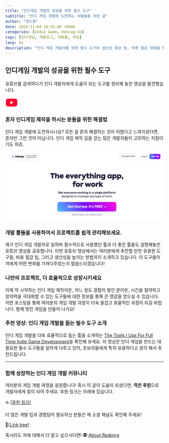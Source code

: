 ```yaml
---
title: "인디게임 개발의 성공을 위한 필수 도구"
subtitle: "인디 게임 개발에 도전하는 사람들을 위한 글"
author: "레드핑"
date: 2024-11-04 10:53:00 +0900
categories: [Indie Game, DevLog-ko]
tags: [인디게임, 개발로그, 개발툴, 게임]
lang: ko
description: "인디 게임 개발자를 위한 필수 도구와 생산성 향상 팁, 비용 절감 방법을 확인하세요. 독립 개발자로 성장하는데 필요한 핵심 도구와 유튜브 추천 영상도 만나보실 수 있습니다."
---
```


## 인디게임 개발의 성공을 위한 필수 도구 
유튜브를 검색하다가 인디 개발자에게 도움이 되는 도구를 정리해 놓은 영상을 발견했습니다.

![Youtube이미지](/img/youtube.png)

### 혼자 인디게임 제작을 하시는 분들을 위한 해결법
인디 게임 개발에 도전하시나요? 모든 걸 혼자 해결하는 것이 어렵다고 느껴지셨다면, 혼자만 그런 것이 아닙니다. 인디 게임 제작 길을 걷는 많은 개발자들이 고민하는 지점이기도 하죠.

![clickup이미지](/img/clickup.png)

### 개발 툴들을 사용하여서 프로젝트를 쉽게 관리해보세요.
제가 인디 게임 개발자로 일하며 필수적으로 사용했던 툴과 더 좋은 툴들도 설명해놓은 유튜브 영상을 공유합니다. 이번 유튜브 영상에서는 여러분에게 추천할 만한 유용한 도구들, 비용 절감 팁, 그리고 생산성을 높이는 방법까지 소개하고 있습니다. 이 도구들이 저에게 어떤 변화를 가져다주었는지 말씀드리겠습니다!

### 나만의 프로젝트, 더 효율적으로 성장시키세요
이제 막 시작하는 인디 게임 제작이든, 어느 정도 경험이 쌓인 분이든, 시간을 절약하고 창의력을 극대화할 수 있는 도구들에 대한 정보를 통해 큰 영감을 얻으실 수 있습니다. 이번 포스팅을 통해 여러분의 게임 개발 과정이 더욱 즐겁고 효율적인 과정이 되길 바랍니다. 함께 멋진 게임을 만들어 나가요!


### 추천 영상: 인디 게임 개발을 돕는 필수 도구 소개
인디 게임 개발을 더욱 효율적으로 돕는 툴을 소개하는 [The Tools I Use For Full Time Indie Game Development](https://youtu.be/mrVM2zehqiw?si=WCFO7rO77Mba5ohM)을 확인해 보세요. 이 영상은 인디 게임을 만드는 데 필요한 필수 도구들을 알차게 다루고 있어, 초보자들에게 특히 유용하다고 생각 해서 추천드립니다.

---

### 함께 성장하는 인디 게임 개발 커뮤니티

여러분의 게임 개발 여정을 응원합니다! 혹시 이 글이 도움이 되셨다면, **작은 후원**으로 개발자에게 힘이 되어 주세요. 후원 링크는 아래에 있습니다.

☕ [[후원 링크](https://github.com/sponsors/RedpingDev)]

더 많은 개발 팁과 경험담이 필요하신 분들은 제 소셜 채널도 확인해 주세요! 

🌲[[Link tree](https://linktr.ee/RedpingGames)]

혹시라도 저에 대해서 더 알고 싶으시다면! 🕵️ [About Redping](/posts/ko/about)
